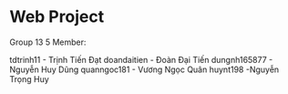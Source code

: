 # Web Project
Group 13
5 Member:

tdtrinh11 - Trịnh Tiến Đạt
doandaitien - Đoàn Đại Tiến
dungnh165877 - Nguyễn Huy Dũng
quanngoc181 - Vương Ngọc Quân
huynt198 -Nguyễn Trọng Huy
